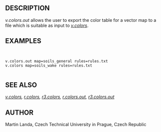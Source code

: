 
## DESCRIPTION

*v.colors.out* allows the user to export the color table for a
vector map to a file which is suitable as input
to *[v.colors](v.colors.html)*.

## EXAMPLES

```


v.colors.out map=soils_general rules=rules.txt
v.colors map=soils_wake rules=rules.txt


```

## SEE ALSO

*[v.colors](v.colors.html),
[r.colors](r.colors.html),
[r3.colors](r3.colors.html),
[r.colors.out](r.colors.out.html),
[r3.colors.out](r3.colors.out.html)*

## AUTHOR

Martin Landa, Czech Technical University in Prague, Czech Republic
